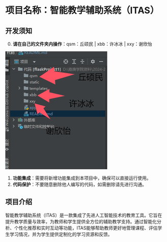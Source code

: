 # 项目名称：智能教学辅助系统（ITAS）

## 开发须知
0. **请在自己的文件夹内操作**：qsm：丘硕民 \| xbb：许冰冰 \| xxy：谢欣怡

![项目图片](static/img.png)

1. **功能集成**：需要将新增功能集成到本项目中，确保可以直接运行使用。
2. **代码保护**：不要随意删除他人编写的代码，如需删除请先进行沟通。

## 项目介绍

智能教学辅助系统（ITAS）是一款集成了先进人工智能技术的教育工具。它旨在提升教学质量与效率，为教师和学生提供全方位的辅助教学支持。通过智能化分析、个性化推荐和实时互动等功能，ITAS能够帮助教师更好地管理课程、评估学生学习情况，并为学生提供定制化的学习资源和反馈。